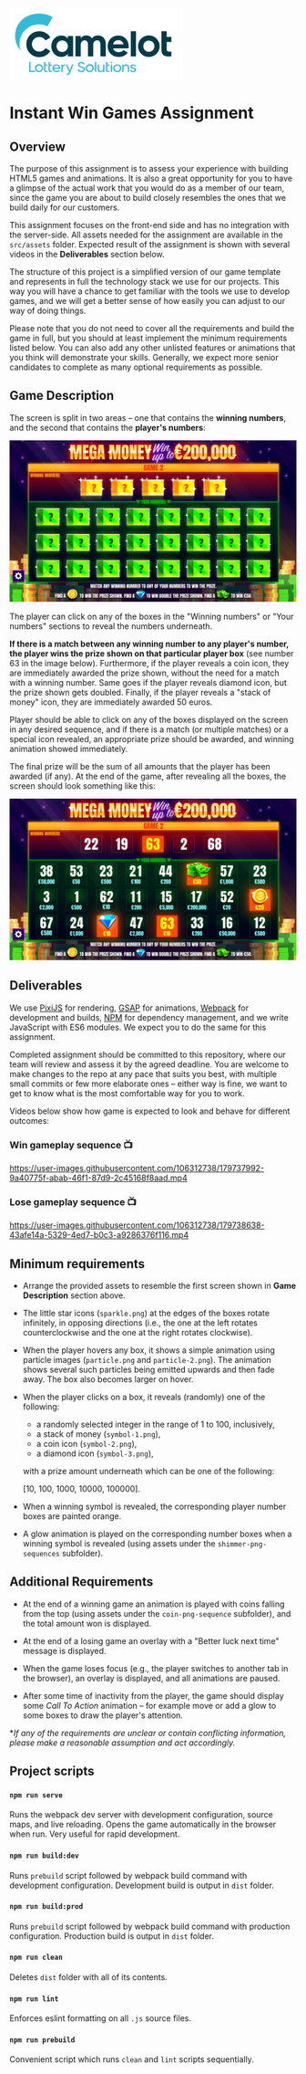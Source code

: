 ![CLS Logo](readme/cls-logo.png)
# Instant Win Games Assignment

## Overview

The purpose of this assignment is to assess your experience with building HTML5 games and animations. It is also a great opportunity for you to have a glimpse of the actual work that you would do as a member of our team, since the game you are about to build closely resembles the ones that we build daily for our customers.

This assignment focuses on the front-end side and has no integration with the server-side. All assets needed for the assignment are available in the `src/assets` folder. Expected result of the assignment is shown with several videos in the **Deliverables** section below.

The structure of this project is a simplified version of our game template and represents in full the technology stack we use for our projects. This way you will have a chance to get familiar with the tools we use to develop games, and we will get a better sense of how easily you can adjust to our way of doing things.

Please note that you do not need to cover all the requirements and build the game in full, but you should at least implement the minimum requirements listed below. You can also add any other unlisted features or animations that you think will demonstrate your skills. Generally, we expect more senior candidates to complete as many optional requirements as possible.


## Game Description

The screen is split in two areas – one that contains the **winning numbers**, and the second that contains the **player's numbers**:

![Game start screen](readme/game-start.jpg)

The player can click on any of the boxes in the "Winning numbers" or "Your numbers" sections to reveal the numbers underneath.

**If there is a match between any winning number to any player's number, the player wins the prize shown on that particular player box** (see number 63 in the image below). Furthermore, if the player reveals a coin icon, they are immediately awarded the prize shown, without the need for a match with a winning number. Same goes if the player reveals diamond icon, but the prize shown gets doubled. Finally, if the player reveals a "stack of money" icon, they are immediately awarded 50 euros.

Player should be able to click on any of the boxes displayed on the screen in any desired sequence, and if there is a match (or multiple matches) or a special icon revealed, an appropriate prize should be awarded, and winning animation showed immediately.

The final prize will be the sum of all amounts that the player has been awarded (if any). At the end of the game, after revealing all the boxes, the screen should look something like this:

![Game end screen](readme/game-end.jpg)

## Deliverables

We use [PixiJS](https://pixijs.com/) for rendering, [GSAP](https://greensock.com/gsap/) for animations, [Webpack](https://webpack.js.org/) for development and builds, [NPM](https://www.npmjs.com/) for dependency management, and we write JavaScript with ES6 modules. We expect you to do the same for this assignment.

Completed assignment should be committed to this repository, where our team will review and assess it by the agreed deadline. You are welcome to make changes to the repo at any pace that suits you best, with multiple small commits or few more elaborate ones – either way is fine, we want to get to know what is the most comfortable way for you to work.

Videos below show how game is expected to look and behave for different outcomes:

### Win gameplay sequence 📺

https://user-images.githubusercontent.com/106312738/179737992-9a40775f-abab-46f1-87d9-2c45168f8aad.mp4

### Lose gameplay sequence 📺

https://user-images.githubusercontent.com/106312738/179738638-43afe14a-5329-4ed7-b0c3-a9286376f116.mp4

## Minimum requirements

* Arrange the provided assets to resemble the first screen shown in **Game Description** section above.

* The little star icons (`sparkle.png`) at the edges of the boxes rotate infinitely, in opposing directions (i.e., the one at the left rotates counterclockwise and the one at the right rotates clockwise).

* When the player hovers any box, it shows a simple animation using particle images (`particle.png` and `particle-2.png`). The animation shows several such particles being emitted upwards and then fade away. The box also becomes larger on hover.

* When the player clicks on a box, it reveals (randomly) one of the following:
  * a randomly selected integer in the range of 1 to 100, inclusively,
  * a stack of money (`symbol-1.png`),
  * a coin icon (`symbol-2.png`),
  * a diamond icon (`symbol-3.png`),
  
  with a prize amount underneath which can be one of the following:

  [10, 100, 1000, 10000, 100000].

* When a winning symbol is revealed, the corresponding player number boxes are painted orange.

* A glow animation is played on the corresponding number boxes when a winning symbol is revealed (using assets under the `shimmer-png-sequences` subfolder).

## Additional Requirements

* At the end of a winning game an animation is played with coins falling from the top (using assets under the `coin-png-sequence` subfolder), and the total amount won is displayed.

* At the end of a losing game an overlay with a "Better luck next time" message is displayed.

* When the game loses focus (e.g., the player switches to another tab in the browser), an overlay is displayed, and all animations are paused.

* After some time of inactivity from the player, the game should display some *Call To Action* animation – for example move or add a glow to some boxes to draw the player's attention.

**If any of the requirements are unclear or contain conflicting information, please make a reasonable assumption and act accordingly.*

## Project scripts

#### `npm run serve`

Runs the webpack dev server with development configuration, source maps, and live reloading. Opens the game automatically in the browser when run. Very useful for rapid development.

#### `npm run build:dev`

Runs `prebuild` script followed by webpack build command with development configuration.
Development build is output in `dist` folder.

#### `npm run build:prod`

Runs `prebuild` script followed by webpack build command with production configuration.
Production build is output in `dist` folder.

#### `npm run clean`

Deletes `dist` folder with all of its contents.

#### `npm run lint`

Enforces eslint formatting on all `.js` source files.

#### `npm run prebuild`

Convenient script which runs `clean` and `lint` scripts sequentially.


